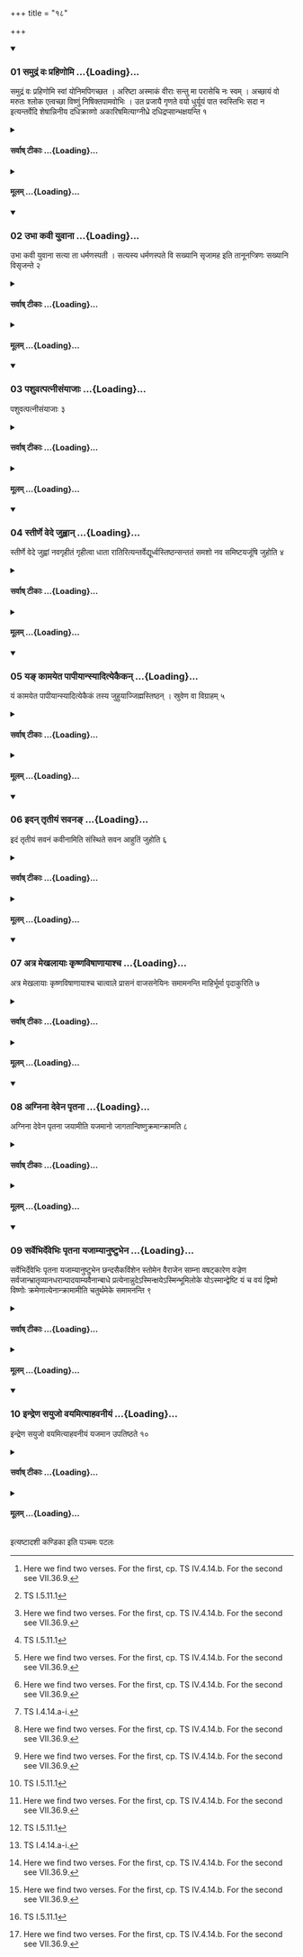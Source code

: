 +++
title = "१८"

+++

<div class="js_include" includetitle="true" newlevelforh1="3" unfilled url="/vedAH_yajuH/taittirIyam/sUtram/ApastambaH/shrautam/vishvAsa-prastutiH/13/18/01_samudraM_vaH_prahiNomi.md">
<details open><summary><h3>01 समुद्रं वः प्रहिणोमि ...{Loading}...</h3></summary>

समुद्रं वः प्रहिणोमि स्वां योनिमपिगच्छत । अरिष्टा अस्माकं वीराः सन्तु मा परासेचि नः स्वम् । अच्छायं वो मरुतः श्लोक एत्वच्छा विष्णुं निषिक्तपामवोभिः । उत प्रजायै गृणते वयो धुर्यूयं पात स्वस्तिभिः सदा न इत्यन्तर्वेदि शेषान्निनीय दधिक्राव्णो अकारिषमित्याग्नीध्रे दधिद्रप्सान्भक्षयन्ति १
</details>
</div>
<div class="js_include collapsed" newlevelforh1="4" title="सर्वाष् टीकाः" unfilled url="/vedAH_yajuH/taittirIyam/sUtram/ApastambaH/shrautam/sarvASh_TIkAH/13/18/01_samudraM_vaH_prahiNomi.md">
<details><summary><h4>सर्वाष् टीकाः ...{Loading}...</h4></summary>
<details><summary>थिते</summary>

1. With samudraṁ vaḥ prahiṇomi...[^1] having poured the remnants (in their respective goblets within the altar, with dadhikvrāvṇo akāriṣam...[^2] they eat in the Āgnīdhra's shed, the drops of curds.   

[^1]: Here we find two verses. For the first, cp. TS IV.4.14.b. For the second see VII.36.9.  

[^2]: TS I.5.11.1  
</details>
</details>
</div>
<div class="js_include collapsed" newlevelforh1="4" title="मूलम्" unfilled url="/vedAH_yajuH/taittirIyam/sUtram/ApastambaH/shrautam/mUlam/13/18/01_samudraM_vaH_prahiNomi.md">
<details><summary><h4>मूलम् ...{Loading}...</h4></summary>

समुद्रं वः प्रहिणोमि स्वां योनिमपिगच्छत । अरिष्टा अस्माकं वीराः सन्तु मा परासेचि नः स्वम् । अच्छायं वो मरुतः श्लोक एत्वच्छा विष्णुं निषिक्तपामवोभिः । उत प्रजायै गृणते वयो धुर्यूयं पात स्वस्तिभिः सदा न इत्यन्तर्वेदि शेषान्निनीय दधिक्राव्णो अकारिषमित्याग्नीध्रे दधिद्रप्सान्भक्षयन्ति १
</details>
</div>
<div class="js_include" includetitle="true" newlevelforh1="3" unfilled url="/vedAH_yajuH/taittirIyam/sUtram/ApastambaH/shrautam/vishvAsa-prastutiH/13/18/02_ubhA_kavI_yuvAnA.md">
<details open><summary><h3>02 उभा कवी युवाना ...{Loading}...</h3></summary>

उभा कवी युवाना सत्या ता धर्मणस्पती । सत्यस्य धर्मणस्पते वि सख्यानि सृजामह इति तानूनप्त्रिणः सख्यानि विसृजन्ते २
</details>
</div>
<div class="js_include collapsed" newlevelforh1="4" title="सर्वाष् टीकाः" unfilled url="/vedAH_yajuH/taittirIyam/sUtram/ApastambaH/shrautam/sarvASh_TIkAH/13/18/02_ubhA_kavI_yuvAnA.md">
<details><summary><h4>सर्वाष् टीकाः ...{Loading}...</h4></summary>
<details><summary>थिते</summary>

2. With ubhā kavi yuvānā...[^1] the Tānūnaptrins release the (vow) of friendship.[^2]   

[^1]: Source not known,  

[^2]: The vow of friendship was taken in the rite called Tānūnaptra. See XI.1.1ff.  
</details>
</details>
</div>
<div class="js_include collapsed" newlevelforh1="4" title="मूलम्" unfilled url="/vedAH_yajuH/taittirIyam/sUtram/ApastambaH/shrautam/mUlam/13/18/02_ubhA_kavI_yuvAnA.md">
<details><summary><h4>मूलम् ...{Loading}...</h4></summary>

उभा कवी युवाना सत्या ता धर्मणस्पती । सत्यस्य धर्मणस्पते वि सख्यानि सृजामह इति तानूनप्त्रिणः सख्यानि विसृजन्ते २
</details>
</div>
<div class="js_include" includetitle="true" newlevelforh1="3" unfilled url="/vedAH_yajuH/taittirIyam/sUtram/ApastambaH/shrautam/vishvAsa-prastutiH/13/18/03_pashuvatpatnIsaMyAjAH.md">
<details open><summary><h3>03 पशुवत्पत्नीसंयाजाः ...{Loading}...</h3></summary>

पशुवत्पत्नीसंयाजाः ३
</details>
</div>
<div class="js_include collapsed" newlevelforh1="4" title="सर्वाष् टीकाः" unfilled url="/vedAH_yajuH/taittirIyam/sUtram/ApastambaH/shrautam/sarvASh_TIkAH/13/18/03_pashuvatpatnIsaMyAjAH.md">
<details><summary><h4>सर्वाष् टीकाः ...{Loading}...</h4></summary>
<details><summary>थिते</summary>

3. The Patnisaṁyājas (should be performed) in the same manner as in the animal sacrifice.[^1]  

[^1]: See VII.27.9-14.   
</details>
</details>
</div>
<div class="js_include collapsed" newlevelforh1="4" title="मूलम्" unfilled url="/vedAH_yajuH/taittirIyam/sUtram/ApastambaH/shrautam/mUlam/13/18/03_pashuvatpatnIsaMyAjAH.md">
<details><summary><h4>मूलम् ...{Loading}...</h4></summary>

पशुवत्पत्नीसंयाजाः ३
</details>
</div>
<div class="js_include" includetitle="true" newlevelforh1="3" unfilled url="/vedAH_yajuH/taittirIyam/sUtram/ApastambaH/shrautam/vishvAsa-prastutiH/13/18/04_stIrNe_vede_juhvAn.md">
<details open><summary><h3>04 स्तीर्णे वेदे जुह्वान् ...{Loading}...</h3></summary>

स्तीर्णे वेदे जुह्वां नवगृहीतं गृहीत्वा धाता रातिरित्यन्तर्वेद्यूर्ध्वस्तिष्ठन्सन्ततं समशो नव समिष्टयजूंषि जुहोति ४
</details>
</div>
<div class="js_include collapsed" newlevelforh1="4" title="सर्वाष् टीकाः" unfilled url="/vedAH_yajuH/taittirIyam/sUtram/ApastambaH/shrautam/sarvASh_TIkAH/13/18/04_stIrNe_vede_juhvAn.md">
<details><summary><h4>सर्वाष् टीकाः ...{Loading}...</h4></summary>
<details><summary>थिते</summary>

4. After the Veda (grass-brush) (has been untied and) spread, having taken the nine-times scooped ghee in the Juhū(-ladle), (the Adhvaryu) standing erect[^1] within the altar offers nine Samiṣṭayajus (-libations) (of ghee) in equal quantities, and in a continuous manner, with dhātā ratiḥ....[^3]  

[^1]: Cr. MS IV.8.4.  

[^2]: Cf. TS VI.6.2.1.  

[^3]: TS I.4.14.a-i.  
</details>
</details>
</div>
<div class="js_include collapsed" newlevelforh1="4" title="मूलम्" unfilled url="/vedAH_yajuH/taittirIyam/sUtram/ApastambaH/shrautam/mUlam/13/18/04_stIrNe_vede_juhvAn.md">
<details><summary><h4>मूलम् ...{Loading}...</h4></summary>

स्तीर्णे वेदे जुह्वां नवगृहीतं गृहीत्वा धाता रातिरित्यन्तर्वेद्यूर्ध्वस्तिष्ठन्सन्ततं समशो नव समिष्टयजूंषि जुहोति ४
</details>
</div>
<div class="js_include" includetitle="true" newlevelforh1="3" unfilled url="/vedAH_yajuH/taittirIyam/sUtram/ApastambaH/shrautam/vishvAsa-prastutiH/13/18/05_ya~N_kAmayeta_pApIyAnsyAdityekaikan.md">
<details open><summary><h3>05 यङ् कामयेत पापीयान्स्यादित्येकैकन् ...{Loading}...</h3></summary>

यं कामयेत पापीयान्स्यादित्येकैकं तस्य जुहुयाज्जिह्मस्तिष्ठन् । स्रुवेण वा विग्राहम् ५
</details>
</div>
<div class="js_include collapsed" newlevelforh1="4" title="सर्वाष् टीकाः" unfilled url="/vedAH_yajuH/taittirIyam/sUtram/ApastambaH/shrautam/sarvASh_TIkAH/13/18/05_ya~N_kAmayeta_pApIyAnsyAdityekaikan.md">
<details><summary><h4>सर्वाष् टीकाः ...{Loading}...</h4></summary>
<details><summary>थिते</summary>

5. In the case of a (sacrificer) about whom he may desire “He should be worse," he (the Adhvaryu) should offer each (libation) separately (i.e. not in a continous manner), standing in a crooked position;[^1] or (he should offer them each time scooping (the ghee) (into the ladle) by means of the spoon separately.[^5]   

[^1]: i.e. bending either to the right or to the left.  

[^2]: For this Sūtra cf. MS IV.8.4.   
</details>
</details>
</div>
<div class="js_include collapsed" newlevelforh1="4" title="मूलम्" unfilled url="/vedAH_yajuH/taittirIyam/sUtram/ApastambaH/shrautam/mUlam/13/18/05_ya~N_kAmayeta_pApIyAnsyAdityekaikan.md">
<details><summary><h4>मूलम् ...{Loading}...</h4></summary>

यं कामयेत पापीयान्स्यादित्येकैकं तस्य जुहुयाज्जिह्मस्तिष्ठन् । स्रुवेण वा विग्राहम् ५
</details>
</div>
<div class="js_include" includetitle="true" newlevelforh1="3" unfilled url="/vedAH_yajuH/taittirIyam/sUtram/ApastambaH/shrautam/vishvAsa-prastutiH/13/18/06_idan_tRtIyaM_savana~N.md">
<details open><summary><h3>06 इदन् तृतीयं सवनङ् ...{Loading}...</h3></summary>

इदं तृतीयं सवनं कवीनामिति संस्थिते सवन आहुतिं जुहोति ६
</details>
</div>
<div class="js_include collapsed" newlevelforh1="4" title="सर्वाष् टीकाः" unfilled url="/vedAH_yajuH/taittirIyam/sUtram/ApastambaH/shrautam/sarvASh_TIkAH/13/18/06_idan_tRtIyaM_savana~N.md">
<details><summary><h4>सर्वाष् टीकाः ...{Loading}...</h4></summary>
<details><summary>थिते</summary>

6. After the (third) pressing is stood completely established (i.e. completed) he offers a libation (of ghee in the Āhavanīya-fire)[^1] with idaṁ tr̥tīyaṁ savanaṁ kavīnām...[^2]  

[^1]: See also XII.29.13 and XIII.8.13.  

[^2]: TS III.1.9.d.  
</details>
</details>
</div>
<div class="js_include collapsed" newlevelforh1="4" title="मूलम्" unfilled url="/vedAH_yajuH/taittirIyam/sUtram/ApastambaH/shrautam/mUlam/13/18/06_idan_tRtIyaM_savana~N.md">
<details><summary><h4>मूलम् ...{Loading}...</h4></summary>

इदं तृतीयं सवनं कवीनामिति संस्थिते सवन आहुतिं जुहोति ६
</details>
</div>
<div class="js_include" includetitle="true" newlevelforh1="3" unfilled url="/vedAH_yajuH/taittirIyam/sUtram/ApastambaH/shrautam/vishvAsa-prastutiH/13/18/07_atra_mekhalAyAH_kRShNaviShANAyAshcha.md">
<details open><summary><h3>07 अत्र मेखलायाः कृष्णविषाणायाश्च ...{Loading}...</h3></summary>

अत्र मेखलायाः कृष्णविषाणायाश्च चात्वाले प्रासनं वाजसनेयिनः समामनन्ति माहिर्भूर्मा पृदाकुरिति ७
</details>
</div>
<div class="js_include collapsed" newlevelforh1="4" title="सर्वाष् टीकाः" unfilled url="/vedAH_yajuH/taittirIyam/sUtram/ApastambaH/shrautam/sarvASh_TIkAH/13/18/07_atra_mekhalAyAH_kRShNaviShANAyAshcha.md">
<details><summary><h4>सर्वाष् टीकाः ...{Loading}...</h4></summary>
<details><summary>थिते</summary>

7. According to the opinon of the Vājasaneyins[^1] (the act viz.) throwing of the gridle and black-antelope's horn (by the sacrificer) on the pit (Catvāla) with māhir bhūr mā pr̥dākuḥ...[^2] (should take place) at this stage.[^3]   

[^1]: See ŚB IV.4.5.2-3.   

[^2]: VS VII.23.  

[^3]: Contrast XIII.7.16. 
</details>
</details>
</div>
<div class="js_include collapsed" newlevelforh1="4" title="मूलम्" unfilled url="/vedAH_yajuH/taittirIyam/sUtram/ApastambaH/shrautam/mUlam/13/18/07_atra_mekhalAyAH_kRShNaviShANAyAshcha.md">
<details><summary><h4>मूलम् ...{Loading}...</h4></summary>

अत्र मेखलायाः कृष्णविषाणायाश्च चात्वाले प्रासनं वाजसनेयिनः समामनन्ति माहिर्भूर्मा पृदाकुरिति ७
</details>
</div>
<div class="js_include" includetitle="true" newlevelforh1="3" unfilled url="/vedAH_yajuH/taittirIyam/sUtram/ApastambaH/shrautam/vishvAsa-prastutiH/13/18/08_agninA_devena_pRtanA.md">
<details open><summary><h3>08 अग्निना देवेन पृतना ...{Loading}...</h3></summary>

अग्निना देवेन पृतना जयामीति यजमानो जागतान्विष्णुक्रमान्क्रामति ८
</details>
</div>
<div class="js_include collapsed" newlevelforh1="4" title="सर्वाष् टीकाः" unfilled url="/vedAH_yajuH/taittirIyam/sUtram/ApastambaH/shrautam/sarvASh_TIkAH/13/18/08_agninA_devena_pRtanA.md">
<details><summary><h4>सर्वाष् टीकाः ...{Loading}...</h4></summary>
<details><summary>थिते</summary>

8. With agninā devena pr̥tanā jayāmi...,[^1] the sacrifcer takes (the three) Viṣṇu-strides connected with (the three verses in) the Jagatī (-metre).   

[^1]: TS III.5.3.a-c.  

[^2]: See IV.14.6.  
</details>
</details>
</div>
<div class="js_include collapsed" newlevelforh1="4" title="मूलम्" unfilled url="/vedAH_yajuH/taittirIyam/sUtram/ApastambaH/shrautam/mUlam/13/18/08_agninA_devena_pRtanA.md">
<details><summary><h4>मूलम् ...{Loading}...</h4></summary>

अग्निना देवेन पृतना जयामीति यजमानो जागतान्विष्णुक्रमान्क्रामति ८
</details>
</div>
<div class="js_include" includetitle="true" newlevelforh1="3" unfilled url="/vedAH_yajuH/taittirIyam/sUtram/ApastambaH/shrautam/vishvAsa-prastutiH/13/18/09_sarvebhirdevebhiH_pRtanA_yajAmyAnuShTubhena.md">
<details open><summary><h3>09 सर्वेभिर्देवेभिः पृतना यजाम्यानुष्टुभेन ...{Loading}...</h3></summary>

सर्वेभिर्देवेभिः पृतना यजाम्यानुष्टुभेन छन्दसैकविंशेन स्तोमेन वैराजेन साम्ना वषट्कारेण वज्रेण सर्वजान्भ्रातृव्यानधरान्पादयाम्यवैनान्बाधे प्रत्येनान्नुदेऽस्मिन्क्षयेऽस्मिन्भूमिलोके योऽस्मान्द्वेष्टि यं च वयं द्विष्मो विष्णोः क्रमेणात्येनान्क्रामामीति चतुर्थमेके समामनन्ति ९
</details>
</div>
<div class="js_include collapsed" newlevelforh1="4" title="सर्वाष् टीकाः" unfilled url="/vedAH_yajuH/taittirIyam/sUtram/ApastambaH/shrautam/sarvASh_TIkAH/13/18/09_sarvebhirdevebhiH_pRtanA_yajAmyAnuShTubhena.md">
<details><summary><h4>सर्वाष् टीकाः ...{Loading}...</h4></summary>
<details><summary>थिते</summary>

9. In the opinion of some ritualists[^1] the sacrificer should take the fourth (stride) with sarvebhirdevebhiḥ pr̥tanāḥ...[^2]  

[^1]: Not idnetified.   

[^2]: The formula appears to have been prepared by Āpastamba himself.  
</details>
</details>
</div>
<div class="js_include collapsed" newlevelforh1="4" title="मूलम्" unfilled url="/vedAH_yajuH/taittirIyam/sUtram/ApastambaH/shrautam/mUlam/13/18/09_sarvebhirdevebhiH_pRtanA_yajAmyAnuShTubhena.md">
<details><summary><h4>मूलम् ...{Loading}...</h4></summary>

सर्वेभिर्देवेभिः पृतना यजाम्यानुष्टुभेन छन्दसैकविंशेन स्तोमेन वैराजेन साम्ना वषट्कारेण वज्रेण सर्वजान्भ्रातृव्यानधरान्पादयाम्यवैनान्बाधे प्रत्येनान्नुदेऽस्मिन्क्षयेऽस्मिन्भूमिलोके योऽस्मान्द्वेष्टि यं च वयं द्विष्मो विष्णोः क्रमेणात्येनान्क्रामामीति चतुर्थमेके समामनन्ति ९
</details>
</div>
<div class="js_include" includetitle="true" newlevelforh1="3" unfilled url="/vedAH_yajuH/taittirIyam/sUtram/ApastambaH/shrautam/vishvAsa-prastutiH/13/18/10_indreNa_sayujo_vayamityAhavanIyaM.md">
<details open><summary><h3>10 इन्द्रेण सयुजो वयमित्याहवनीयं ...{Loading}...</h3></summary>

इन्द्रेण सयुजो वयमित्याहवनीयं यजमान उपतिष्ठते १०
</details>
</div>
<div class="js_include collapsed" newlevelforh1="4" title="सर्वाष् टीकाः" unfilled url="/vedAH_yajuH/taittirIyam/sUtram/ApastambaH/shrautam/sarvASh_TIkAH/13/18/10_indreNa_sayujo_vayamityAhavanIyaM.md">
<details><summary><h4>सर्वाष् टीकाः ...{Loading}...</h4></summary>
<details><summary>थिते</summary>

10. The sacrificer stands near the Āhavanīya (fire) praising it with indreṇa sayujo vayam...[^1]


[^1]: TS III.3.3.d-e.  
</details>
</details>
</div>
<div class="js_include collapsed" newlevelforh1="4" title="मूलम्" unfilled url="/vedAH_yajuH/taittirIyam/sUtram/ApastambaH/shrautam/mUlam/13/18/10_indreNa_sayujo_vayamityAhavanIyaM.md">
<details><summary><h4>मूलम् ...{Loading}...</h4></summary>

इन्द्रेण सयुजो वयमित्याहवनीयं यजमान उपतिष्ठते १०
</details>
</div>





  
इत्यष्टादशी कण्डिका 
इति पञ्चमः पटलः
